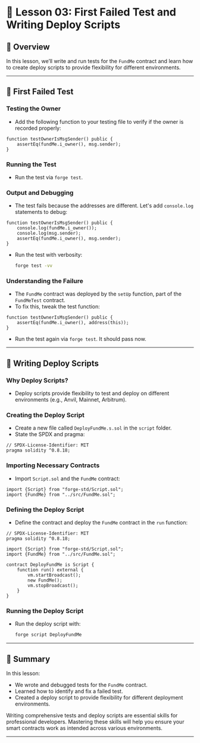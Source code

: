 # 📝 Lesson 03: First Failed Test and Writing Deploy Scripts

## 📖 Overview
In this lesson, we’ll write and run tests for the `FundMe` contract and learn how to create deploy scripts to provide flexibility for different environments.

---

## 📂 First Failed Test

### **Testing the Owner**
- Add the following function to your testing file to verify if the owner is recorded properly:
```solidity
function testOwnerIsMsgSender() public {
    assertEq(fundMe.i_owner(), msg.sender);
}
```

### **Running the Test**
- Run the test via `forge test`.

### **Output and Debugging**
- The test fails because the addresses are different. Let's add `console.log` statements to debug:
```solidity
function testOwnerIsMsgSender() public {
    console.log(fundMe.i_owner());
    console.log(msg.sender);
    assertEq(fundMe.i_owner(), msg.sender);
}
```

- Run the test with verbosity:
  ```bash
  forge test -vv
  ```

### **Understanding the Failure**
- The `FundMe` contract was deployed by the `setUp` function, part of the `FundMeTest` contract.
- To fix this, tweak the test function:
```solidity
function testOwnerIsMsgSender() public {
    assertEq(fundMe.i_owner(), address(this));
}
```

- Run the test again via `forge test`. It should pass now.

---

## 📂 Writing Deploy Scripts

### **Why Deploy Scripts?**
- Deploy scripts provide flexibility to test and deploy on different environments (e.g., Anvil, Mainnet, Arbitrum).

### **Creating the Deploy Script**
- Create a new file called `DeployFundMe.s.sol` in the `script` folder.
- State the SPDX and pragma:
```solidity
// SPDX-License-Identifier: MIT
pragma solidity ^0.8.18;
```

### **Importing Necessary Contracts**
- Import `Script.sol` and the `FundMe` contract:
```solidity
import {Script} from "forge-std/Script.sol";
import {FundMe} from "../src/FundMe.sol";
```

### **Defining the Deploy Script**
- Define the contract and deploy the `FundMe` contract in the `run` function:
```solidity
// SPDX-License-Identifier: MIT
pragma solidity ^0.8.18;

import {Script} from "forge-std/Script.sol";
import {FundMe} from "../src/FundMe.sol";

contract DeployFundMe is Script {
    function run() external {
        vm.startBroadcast();
        new FundMe();
        vm.stopBroadcast();
    }
}
```

### **Running the Deploy Script**
- Run the deploy script with:
  ```bash
  forge script DeployFundMe
  ```

---

## 🧪 Summary

In this lesson:
- We wrote and debugged tests for the `FundMe` contract.
- Learned how to identify and fix a failed test.
- Created a deploy script to provide flexibility for different deployment environments.

Writing comprehensive tests and deploy scripts are essential skills for professional developers. Mastering these skills will help you ensure your smart contracts work as intended across various environments.

---


